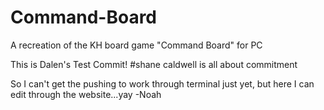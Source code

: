 # Command-Board
A recreation of the KH board game "Command Board" for PC

This is Dalen's Test Commit!
#shane caldwell is all about commitment 


So I can't get the pushing to work through terminal just yet, but here I can edit through the website...yay -Noah
